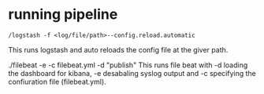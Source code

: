 # running pipeline

```config
/logstash -f <log/file/path>--config.reload.automatic
```
This runs logstash and auto reloads the config file at the giver path.

./filebeat -e -c filebeat.yml -d "publish"
This runs file beat with -d loading the dashboard for kibana, -e desabaling syslog output and -c specifying the confiuration file (filebeat.yml).
```
